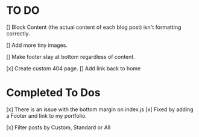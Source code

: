 # TO DO

[] Block Content (the actual content of each blog post) isn't formatting correctly.

[] Add more tiny images.

[] Make footer stay at bottom regardless of content.

[x] Create custom 404 page.
[] Add link back to home

# Completed To Dos

[x] There is an issue with the bottom margin on index.js
[x] Fixed by adding a Footer and link to my portfolio.

[x] Filter posts by Custom, Standard or All
